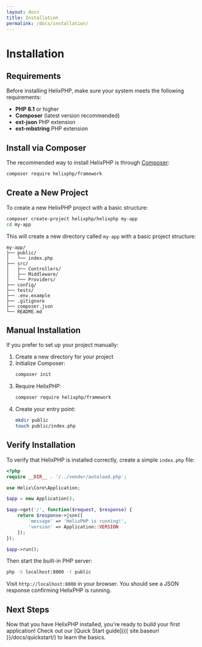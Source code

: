 ```yaml
---
layout: docs
title: Installation
permalink: /docs/installation/
---
```


# Installation

## Requirements

Before installing HelixPHP, make sure your system meets the following requirements:

- **PHP 8.1** or higher
- **Composer** (latest version recommended)
- **ext-json** PHP extension
- **ext-mbstring** PHP extension

## Install via Composer

The recommended way to install HelixPHP is through [Composer](https://getcomposer.org/):

```bash
composer require helixphp/framework
```

## Create a New Project

To create a new HelixPHP project with a basic structure:

```bash
composer create-project helixphp/helixphp my-app
cd my-app
```

This will create a new directory called `my-app` with a basic project structure:

```
my-app/
├── public/
│   └── index.php
├── src/
│   ├── Controllers/
│   ├── Middleware/
│   └── Providers/
├── config/
├── tests/
├── .env.example
├── .gitignore
├── composer.json
└── README.md
```

## Manual Installation

If you prefer to set up your project manually:

1. Create a new directory for your project
2. Initialize Composer:
   ```bash
   composer init
   ```
3. Require HelixPHP:
   ```bash
   composer require helixphp/framework
   ```
4. Create your entry point:
   ```bash
   mkdir public
   touch public/index.php
   ```

## Verify Installation

To verify that HelixPHP is installed correctly, create a simple `index.php` file:

```php
<?php
require __DIR__ . '/../vendor/autoload.php';

use Helix\Core\Application;

$app = new Application();

$app->get('/', function($request, $response) {
    return $response->json([
        'message' => 'HelixPHP is running!',
        'version' => Application::VERSION
    ]);
});

$app->run();
```

Then start the built-in PHP server:

```bash
php -S localhost:8000 -t public
```

Visit `http://localhost:8000` in your browser. You should see a JSON response confirming HelixPHP is running.

## Next Steps

Now that you have HelixPHP installed, you're ready to build your first application! Check out our [Quick Start guide]({{ site.baseurl }}/docs/quickstart/) to learn the basics.